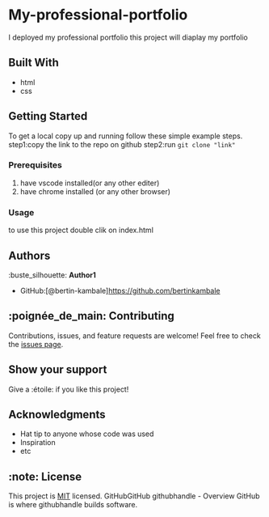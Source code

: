 # My-professional-portfolio
 I deployed my professional portfolio 
this project will diaplay my portfolio
## Built With
- html
- css
## Getting Started
To get a local copy up and running follow these simple example steps.
step1:copy the link to the repo on github
step2:run `git clone "link"`
### Prerequisites
1. have vscode installed(or any other editer)
2. have chrome installed (or any other browser)
### Usage
to use this project double clik on index.html
## Authors
:buste_silhouette: **Author1**
- GitHub:[@bertin-kambale]https://github.com/bertinkambale

## :poignée_de_main: Contributing
Contributions, issues, and feature requests are welcome!
Feel free to check the [issues page](../../issues/).
## Show your support
Give a :étoile:️ if you like this project!
## Acknowledgments
- Hat tip to anyone whose code was used
- Inspiration
- etc
## :note: License
This project is [MIT](./MIT.md) licensed.
GitHubGitHub
githubhandle - Overview
GitHub is where githubhandle builds software.